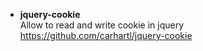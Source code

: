 * **jquery-cookie**   
Allow to read and write cookie in jquery   
https://github.com/carhartl/jquery-cookie
